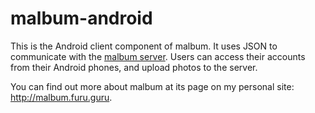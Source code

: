 # malbum-android

This is the Android client component of malbum. It uses JSON to communicate with the
[malbum server](https://github.com/RGrun/malbum-server). Users can access their accounts from
their Android phones, and upload photos to the server.

You can find out more about malbum at its page on my personal site: http://malbum.furu.guru.